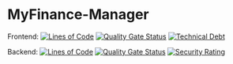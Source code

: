 # MyFinance-Manager

Frontend:
[![Lines of Code](https://sonarcloud.io/api/project_badges/measure?project=asrarbutt_MyFinance-Manager-frontend&metric=ncloc)](https://sonarcloud.io/summary/new_code?id=asrarbutt_MyFinance-Manager-frontend)
[![Quality Gate Status](https://sonarcloud.io/api/project_badges/measure?project=asrarbutt_MyFinance-Manager-frontend&metric=alert_status)](https://sonarcloud.io/summary/new_code?id=asrarbutt_MyFinance-Manager-frontend)
[![Technical Debt](https://sonarcloud.io/api/project_badges/measure?project=asrarbutt_MyFinance-Manager-frontend&metric=sqale_index)](https://sonarcloud.io/summary/new_code?id=asrarbutt_MyFinance-Manager-frontend)

Backend:
[![Lines of Code](https://sonarcloud.io/api/project_badges/measure?project=asrarbutt_MyFinance-Manager-backend&metric=ncloc)](https://sonarcloud.io/summary/new_code?id=asrarbutt_MyFinance-Manager-backend)
[![Quality Gate Status](https://sonarcloud.io/api/project_badges/measure?project=asrarbutt_MyFinance-Manager-backend&metric=alert_status)](https://sonarcloud.io/summary/new_code?id=asrarbutt_MyFinance-Manager-backend)
[![Security Rating](https://sonarcloud.io/api/project_badges/measure?project=asrarbutt_MyFinance-Manager-backend&metric=security_rating)](https://sonarcloud.io/summary/new_code?id=asrarbutt_MyFinance-Manager-backend)
